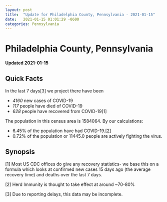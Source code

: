 ```yaml
---
layout: post
title:  "Update for Philadelphia County, Pennsylvania - 2021-01-15"
date:   2021-01-15 01:01:29 -0600
categories: Pennsylvania
---
```


# Philadelphia County, Pennsylvania
#### Updated 2021-01-15

## Quick Facts

In the last 7 days[3] we project there have been
- *4160* new cases of COVID-19
- *117* people have died of COVID-19
- *628* people have recovered from COVID-19[1]

The population in this census area is 1584064. By our calculations:
- 6.45% of the population have had COVID-19.[2]
- 0.72% of the population or 11445.0 people are actively fighting the virus.

## Synopsis




[1] Most US CDC offices do give any recovery statistics- we base this on a formula which looks at confirmed new cases
15 days ago (the average recovery time) and deaths over the last 7 days.

[2] Herd Immunity is thought to take effect at around ~70-80%

[3] Due to reporting delays, this data may be incomplete.
 
    